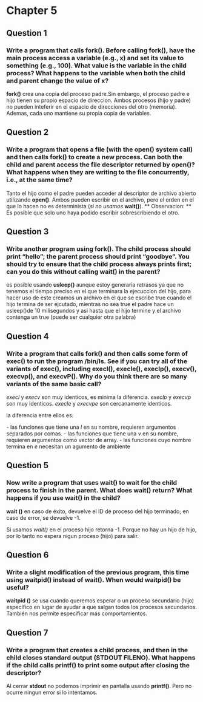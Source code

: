 # Chapter 5

## Question 1

### Write a program that calls fork(). Before calling fork(), have the main process access a variable (e.g., x) and set its value to something (e.g., 100). What value is the variable in the child process? What happens to the variable when both the child and parent change the value of x?

**fork()** crea una copia del proceso padre.Sin embargo, el proceso padre e hijo tienen su propio espacio de direccion. Ambos procesos (hijo y padre) no pueden inteferir en el espacio de direcciones del otro (memoria). Ademas, cada uno mantiene su propia copia de variables.

## Question 2

### Write a program that opens a file (with the open() system call) and then calls fork() to create a new process. Can both the child and parent access the file descriptor returned by open()? What happens when they are writing to the file concurrently, i.e., at the same time?

Tanto el hijo como el padre pueden acceder al descriptor de archivo abierto utilizando **open()**. Ambos pueden escribir en el archivo, pero el orden en el que lo hacen no es determinista (*si no usamos* **wait()**). ** Observacion: ** Es posible que solo uno haya podido escribir sobrescribiendo el otro.

## Question 3

### Write another program using fork(). The child process should print “hello”; the parent process should print “goodbye”. You should try to ensure that the child process always prints first; can you do this without calling wait() in the parent?

es posible usando **usleep()** aunque estoy generaria retrasos ya que no tenemos el tiempo preciso en el que terminara la ejecuccion del hijo, para hacer uso de este creamos un archivo en el que se escribe true cuando el hijo termina de ser ejcutado, mientras no sea true el padre hace un usleep()de 10 milisegundos y asi hasta que el hijo termine y el archivo contenga un true (puede ser cualquier otra palabra)

## Question 4

### Write a program that calls fork() and then calls some form of exec() to run the program /bin/ls. See if you can try all of the variants of exec(), including execl(), execle(), execlp(), execv(), execvp(), and execvP(). Why do you think there are so many variants of the same basic call?

*execl* y *execv* son muy identicos, es minima la diferencia.
*execlp* y *execvp* son muy identicos.
*execle* y *execvpe* son cercanamente identicos.

la diferencia entre ellos es:

*-* las funciones que tiene una *l* en su nombre, requieren argumentos separados por comas. 
*-* las funciones que tiene una *v* en su nombre, requieren argumentos como vector de array.
*-* las funciones cuyo nombre termina en *e* necesitan un agumento de ambiente 

## Question 5

### Now write a program that uses wait() to wait for the child process to finish in the parent. What does wait() return? What happens if you use wait() in the child?

**wait ()** en caso de éxito, devuelve el ID de proceso del hijo terminado; en caso de error, se devuelve -1.

Si usamos *wait()* en el proceso hijo retorna -1. Porque no hay un hijo de hijo, por lo tanto no espera nigun proceso (hijo) para salir.

## Question 6

### Write a slight modification of the previous program, this time using waitpid() instead of wait(). When would waitpid() be useful?

**waitpid ()** se usa cuando queremos esperar o un proceso secundario (hijo) específico en lugar de ayudar a que salgan todos los procesos secundarios. También nos permite especificar más comportamientos.

## Question 7

### Write a program that creates a child process, and then in the child closes standard output (STDOUT FILENO). What happens if the child calls printf() to print some output after closing the descriptor?

Al cerrar **stdout** no podemos imprimir en pantalla usando **printf()**. Pero no ocurre ningun error si lo intentamos.

